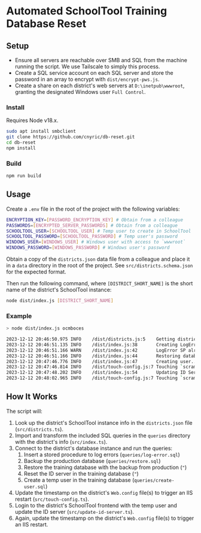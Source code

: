 # Automated SchoolTool Training Database Reset

## Setup

- Ensure all servers are reachable over SMB and SQL from the machine running the script. We use Tailscale to simply this process.
- Create a SQL service account on each SQL server and store the password in an array to encrypt with `dist/encrypt-pws.js`.
- Create a share on each district's web servers at `D:\inetpub\wwwroot`, granting the designated Windows user `Full Control`.

### Install

Requires Node v18.x.

```bash
sudo apt install smbclient
git clone https://github.com/cnyric/db-reset.git
cd db-reset
npm install
```

### Build

```bash
npm run build
```

## Usage

Create a `.env` file in the root of the project with the following variables:

```bash
ENCRYPTION_KEY=[PASSWORD_ENCRYPTION_KEY] # Obtain from a colleague
PASSWORDS=[ENCRYPTED_SERVER_PASSWORDS] # Obtain from a colleague
SCHOOLTOOL_USER=[SCHOOLTOOL_USER] # Temp user to create in SchoolTool
SCHOOLTOOL_PASSWORD=[SCHOOLTOOL_PASSWORD] # Temp user's password
WINDOWS_USER=[WINDOWS_USER] # Windows user with access to `wwwroot`
WINDOWS_PASSWORD=[WINDOWS_PASSWORD] # Windows user's password
```

Obtain a copy of the `districts.json` data file from a colleague and place it in a `data` directory in the root of the project. See `src/districts.schema.json` for the expected format.

Then run the following command, where `[DISTRICT_SHORT_NAME]` is the short name of the district's SchoolTool instance:

```bash
node dist/index.js [DISTRICT_SHORT_NAME]
```

### Example

```bash
> node dist/index.js ocmboces

2023-12-12 20:46:50.975 INFO    /dist/districts.js:5    Getting district info for `scramble`...
2023-12-12 20:46:51.135 INFO    /dist/index.js:38       Creating LogError stored procedure...
2023-12-12 20:46:51.166 WARN    /dist/index.js:42       LogError SP already exists
2023-12-12 20:46:51.166 INFO    /dist/index.js:44       Restoring database...
2023-12-12 20:47:46.776 INFO    /dist/index.js:47       Creating user...
2023-12-12 20:47:46.814 INFO    /dist/touch-config.js:7 Touching `scramble` config on `stwebrptcnyric`...
2023-12-12 20:47:48.202 INFO    /dist/index.js:54       Updating ID Server...
2023-12-12 20:48:02.965 INFO    /dist/touch-config.js:7 Touching `scramble` config on `stwebrptcnyric`...
```

## How It Works

The script will:

1. Look up the district's SchoolTool instance info in the `districts.json` file (`src/districts.ts`).
2. Import and transform the included SQL queries in the `queries` directory with the district's info (`src/index.ts`).
3. Connect to the district's database instance and run the queries:
   1. Insert a stored procedure to log errors (`queries/log-error.sql`)
   2. Backup the production database (`queries/restore.sql`)
   3. Restore the training database with the backup from production (`"`)
   4. Reset the ID server in the training database (`"`)
   5. Create a temp user in the training database (`queries/create-user.sql`)
4. Update the timestamp on the district's `Web.config` file(s) to trigger an IIS restart (`src/touch-config.ts`).
5. Login to the district's SchoolTool frontend with the temp user and update the ID server (`src/update-id-server.ts`).
6. Again, update the timestamp on the district's `Web.config` file(s) to trigger an IIS restart.
